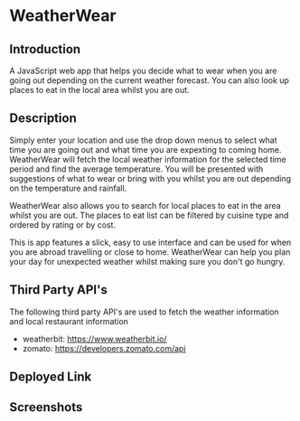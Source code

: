 # WeatherWear

## Introduction

A JavaScript web app that helps you decide what to wear when you are going out depending on the current weather forecast. You can also look up places to eat in the local area whilst you are out.

## Description

Simply enter your location and use the drop down menus to select what time you are going out and what time you are expexting to coming home. WeatherWear will fetch the local weather information for the selected time period and find the average temperature. You will be presented with suggestions of what to wear or bring with you whilst you are out depending on the temperature and rainfall.

WeatherWear also allows you to search for local places to eat in the area whilst you are out. The places to eat list can be filtered by cuisine type and ordered by rating or by cost.

This is app features a slick, easy to use interface and can be used for when you are abroad travelling or close to home. WeatherWear can help you plan your day for unexpected weather whilst making sure you don't go hungry.

## Third Party API's

The following third party API's are used to fetch the weather information and local restaurant information

- weatherbit: https://www.weatherbit.io/
- zomato: https://developers.zomato.com/api

## Deployed Link

## Screenshots